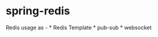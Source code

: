 # spring-redis

Redis usage as - 
           * Redis Template  <Done>
           * pub-sub <TBD>
           * websocket <TBD>
          
